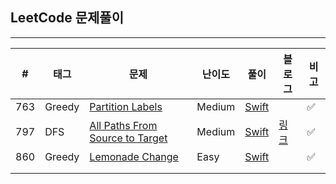## LeetCode 문제풀이

------

| #    | 태그   | 문제                                                         | 난이도 | 풀이                                                         | 블로그                                  | 비고 |
| ---- | ------ | ------------------------------------------------------------ | ------ | ------------------------------------------------------------ | --------------------------------------- | ---- |
| 763  | Greedy | [Partition Labels](https://leetcode.com/problems/partition-labels/) | Medium | [Swift](https://github.com/One-Two-Min/WD26_Algo/tree/main/LeetCode/763.%20Partition%20Labels) |                                         | ✅    |
| 797  | DFS    | [All Paths From Source to Target](https://leetcode.com/problems/all-paths-from-source-to-target/) | Medium | [Swift](https://github.com/One-Two-Min/WD26_Algo/tree/main/LeetCode/797.%20All%20Paths%20From%20Source%20to%20Target) | [링크](https://one10004.tistory.com/64) | ✅    |
| 860  | Greedy | [Lemonade Change](https://leetcode.com/problems/lemonade-change/) | Easy   | [Swift](https://github.com/One-Two-Min/WD26_Algo/tree/main/LeetCode/860.%20Lemonade%20Change) |                                         | ✅    |
|      |        |                                                              |        |                                                              |                                         |      |
|      |        |                                                              |        |                                                              |                                         |      |

